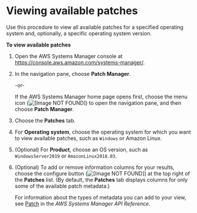 # Viewing available patches<a name="viewing-available-patches"></a>

Use this procedure to view all available patches for a specified operating system and, optionally, a specific operating system version\.

**To view available patches**

1. Open the AWS Systems Manager console at [https://console\.aws\.amazon\.com/systems\-manager/](https://console.aws.amazon.com/systems-manager/)\.

1. In the navigation pane, choose **Patch Manager**\.

   \-or\-

   If the AWS Systems Manager home page opens first, choose the menu icon \(![\[Image NOT FOUND\]](http://docs.aws.amazon.com/systems-manager/latest/userguide/images/menu-icon-small.png)\) to open the navigation pane, and then choose **Patch Manager**\.

1. Choose the **Patches** tab\.

1. For **Operating system**, choose the operating system for which you want to view available patches, such as `Windows` or Amazon Linux\.

1. \(Optional\) For **Product**, choose an OS version, such as `WindowsServer2019` or `AmazonLinux2018.03`\.

1. \(Optional\) To add or remove information columns for your results, choose the configure button \(![\[Image NOT FOUND\]](http://docs.aws.amazon.com/systems-manager/latest/userguide/images/configure-button.png)\) at the top right of the **Patches** list\. \(By default, the **Patches** tab displays columns for only some of the available patch metadata\.\)

   For information about the types of metadata you can add to your view, see [Patch](https://docs.aws.amazon.com/systems-manager/latest/APIReference/API_Patch.html) in the *AWS Systems Manager API Reference*\.